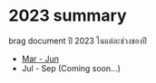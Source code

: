 # 2023 summary
brag document ปี 2023 ในแต่ละช่วงของปี
- [Mar - Jun](2023-mar-jun.md)
- Jul - Sep (Coming soon...)
